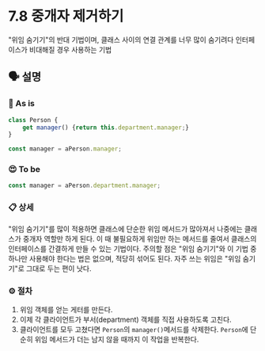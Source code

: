 # 7.8 중개자 제거하기

"위임 숨기기"의 반대 기법이며, 클래스 사이의 연결 관계를 너무 많이 숨기려다 인터페이스가 비대해질 경우 사용하는 기법

## 🗣 설명

### 🧐 As is

```js
class Person {
	get manager() {return this.department.manager;}
}

const manager = aPerson.manager;
```

### 😍 To be

```js
const manager = aPerson.department.manager;
```

### 📋 상세

"위임 숨기기"를 많이 적용하면 클래스에 단순한 위임 메서드가 많아져서 나중에는 클래스가 중개자 역할만 하게 된다. 이 때 불필요하게 위임만 하는 메서드를 줄여서 클래스의 인터페이스를 간결하게 만들 수 있는 기법이다. 주의할 점은 "위임 숨기기"와 이 기법 중 하나만 사용해야 한다는 법은 없으며, 적당히 섞어도 된다. 자주 쓰는 위임은 "위임 숨기기"로 그대로 두는 편이 낫다.

### ⚙️ 절차

1. 위임 객체를 얻는 게터를 만든다.
2. 이제 각 클라이언트가 부서(department) 객체를 직접 사용하도록 고친다.
3. 클라이언트를 모두 고쳤다면 `Person`의 `manager()`메서드를 삭제한다. `Person`에 단순히 위임 메서드가 더는 남지 않을 때까지 이 작업을 반복한다.
